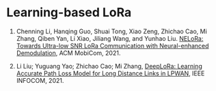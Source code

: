 # Learning-based LoRa

1. Chenning Li, Hanqing Guo, Shuai Tong, Xiao Zeng, Zhichao Cao, Mi Zhang, Qiben Yan, Li Xiao, Jiliang Wang, and Yunhao Liu. [NELoRa: Towards Ultra-low SNR LoRa Communication with Neural-enhanced Demodulation](https://dl.acm.org/doi/abs/10.1145/3485730.3485928), ACM MobiCom, 2021.

1. Li Liu; Yuguang Yao; Zhichao Cao; Mi Zhang, [DeepLoRa: Learning Accurate Path Loss Model for Long Distance Links in LPWAN](https://ieeexplore.ieee.org/abstract/document/9488784), IEEE INFOCOM, 2021.
